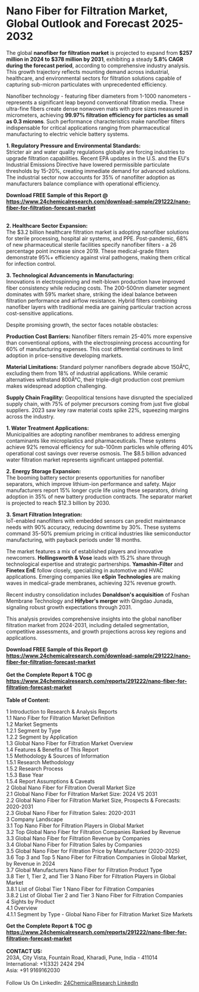 <h1>Nano Fiber for Filtration Market, Global Outlook and Forecast 2025-2032</h1><p>The global <strong>nanofiber for filtration market</strong> is projected to expand from <strong>$257 million in 2024 to $378 million by 2031</strong>, exhibiting a steady <strong>5.8% CAGR during the forecast period</strong>, according to comprehensive industry analysis. This growth trajectory reflects mounting demand across industrial, healthcare, and environmental sectors for filtration solutions capable of capturing sub-micron particulates with unprecedented efficiency.</p><p>Nanofiber technology - featuring fiber diameters from 1-1000 nanometers - represents a significant leap beyond conventional filtration media. These ultra-fine fibers create dense nonwoven mats with pore sizes measured in micrometers, achieving <strong>99.97% filtration efficiency for particles as small as 0.3 microns</strong>. Such performance characteristics make nanofiber filters indispensable for critical applications ranging from pharmaceutical manufacturing to electric vehicle battery systems.</p><p><strong>1. Regulatory Pressure and Environmental Standards:</strong><br>
Stricter air and water quality regulations globally are forcing industries to upgrade filtration capabilities. Recent EPA updates in the U.S. and the EU's Industrial Emissions Directive have lowered permissible particulate thresholds by 15-20%, creating immediate demand for advanced solutions. The industrial sector now accounts for 35% of nanofilter adoption as manufacturers balance compliance with operational efficiency.</p><div><b>Download FREE Sample of this Report @ 
            <a href="https://www.24chemicalresearch.com/download-sample/291222/nano-fiber-for-filtration-forecast-market">
            https://www.24chemicalresearch.com/download-sample/291222/nano-fiber-for-filtration-forecast-market</a></b></div><br><p><strong>2. Healthcare Sector Expansion:</strong><br>
The $3.2 billion healthcare filtration market is adopting nanofiber solutions for sterile processing, hospital air systems, and PPE. Post-pandemic, 68% of new pharmaceutical sterile facilities specify nanofiber filters - a 26 percentage point increase since 2019. These medical-grade filters demonstrate 95%+ efficiency against viral pathogens, making them critical for infection control.</p><p><strong>3. Technological Advancements in Manufacturing:</strong><br>
Innovations in electrospinning and melt-blown production have improved fiber consistency while reducing costs. The 200-500nm diameter segment dominates with 59% market share, striking the ideal balance between filtration performance and airflow resistance. Hybrid filters combining nanofiber layers with traditional media are gaining particular traction across cost-sensitive applications.</p><p>Despite promising growth, the sector faces notable obstacles:</p><p><strong>Production Cost Barriers:</strong> Nanofiber filters remain 25-40% more expensive than conventional options, with the electrospinning process accounting for 60% of manufacturing expenses. This cost differential continues to limit adoption in price-sensitive developing markets.</p><p><strong>Material Limitations:</strong> Standard polymer nanofibers degrade above 150Â°C, excluding them from 18% of industrial applications. While ceramic alternatives withstand 800Â°C, their triple-digit production cost premium makes widespread adoption challenging.</p><p><strong>Supply Chain Fragility:</strong> Geopolitical tensions have disrupted the specialized supply chain, with 75% of polymer precursors coming from just five global suppliers. 2023 saw key raw material costs spike 22%, squeezing margins across the industry.</p><p><strong>1. Water Treatment Applications:</strong><br>
Municipalities are adopting nanofiber membranes to address emerging contaminants like microplastics and pharmaceuticals. These systems achieve 92% removal efficiency for sub-100nm particles while offering 40% operational cost savings over reverse osmosis. The $8.5 billion advanced water filtration market represents significant untapped potential.</p><p><strong>2. Energy Storage Expansion:</strong><br>
The booming battery sector presents opportunities for nanofiber separators, which improve lithium-ion performance and safety. Major manufacturers report 15% longer cycle life using these separators, driving adoption in 35% of new battery production contracts. The separator market is projected to reach $12.3 billion by 2030.</p><p><strong>3. Smart Filtration Integration:</strong><br>
IoT-enabled nanofilters with embedded sensors can predict maintenance needs with 90% accuracy, reducing downtime by 30%. These systems command 35-50% premium pricing in critical industries like semiconductor manufacturing, with payback periods under 18 months.</p><p>The market features a mix of established players and innovative newcomers. <strong>Hollingsworth &amp; Vose</strong> leads with 15.2% share through technological expertise and strategic partnerships. <strong>Yamashin-Filter</strong> and <strong>Finetex EnE</strong> follow closely, specializing in automotive and HVAC applications. Emerging companies like <strong>eSpin Technologies</strong> are making waves in medical-grade membranes, achieving 32% revenue growth.</p><p>Recent industry consolidation includes <strong>Donaldson's acquisition</strong> of Foshan Membrane Technology and <strong>Hifyber's merger</strong> with Qingdao Junada, signaling robust growth expectations through 2031.</p><p>This analysis provides comprehensive insights into the global nanofiber filtration market from 2024-2031, including detailed segmentation, competitive assessments, and growth projections across key regions and applications.</p><div><b>Download FREE Sample of this Report @ 
            <a href="https://www.24chemicalresearch.com/download-sample/291222/nano-fiber-for-filtration-forecast-market">
            https://www.24chemicalresearch.com/download-sample/291222/nano-fiber-for-filtration-forecast-market</a></b></div><br><div><b>Get the Complete Report & TOC @ 
            <a href="https://www.24chemicalresearch.com/reports/291222/nano-fiber-for-filtration-forecast-market">
            https://www.24chemicalresearch.com/reports/291222/nano-fiber-for-filtration-forecast-market</a></b></div><br>
            <b>Table of Content:</b><p>1 Introduction to Research & Analysis Reports<br />
 1.1 Nano Fiber for Filtration Market Definition<br />
 1.2 Market Segments<br />
 1.2.1 Segment by Type<br />
 1.2.2 Segment by Application<br />
 1.3 Global Nano Fiber for Filtration Market Overview<br />
 1.4 Features & Benefits of This Report<br />
 1.5 Methodology & Sources of Information<br />
 1.5.1 Research Methodology<br />
 1.5.2 Research Process<br />
 1.5.3 Base Year<br />
 1.5.4 Report Assumptions & Caveats<br />
2 Global Nano Fiber for Filtration Overall Market Size<br />
 2.1 Global Nano Fiber for Filtration Market Size: 2024 VS 2031<br />
 2.2 Global Nano Fiber for Filtration Market Size, Prospects & Forecasts: 2020-2031<br />
 2.3 Global Nano Fiber for Filtration Sales: 2020-2031<br />
3 Company Landscape<br />
 3.1 Top Nano Fiber for Filtration Players in Global Market<br />
 3.2 Top Global Nano Fiber for Filtration Companies Ranked by Revenue<br />
 3.3 Global Nano Fiber for Filtration Revenue by Companies<br />
 3.4 Global Nano Fiber for Filtration Sales by Companies<br />
 3.5 Global Nano Fiber for Filtration Price by Manufacturer (2020-2025)<br />
 3.6 Top 3 and Top 5 Nano Fiber for Filtration Companies in Global Market, by Revenue in 2024<br />
 3.7 Global Manufacturers Nano Fiber for Filtration Product Type<br />
 3.8 Tier 1, Tier 2, and Tier 3 Nano Fiber for Filtration Players in Global Market<br />
 3.8.1 List of Global Tier 1 Nano Fiber for Filtration Companies<br />
 3.8.2 List of Global Tier 2 and Tier 3 Nano Fiber for Filtration Companies<br />
4 Sights by Product<br />
 4.1 Overview<br />
 4.1.1 Segment by Type - Global Nano Fiber for Filtration Market Size Markets</p><div><b>Get the Complete Report & TOC @ 
            <a href="https://www.24chemicalresearch.com/reports/291222/nano-fiber-for-filtration-forecast-market">
            https://www.24chemicalresearch.com/reports/291222/nano-fiber-for-filtration-forecast-market</a></b></div><br><b>CONTACT US:</b><br>
            203A, City Vista, Fountain Road, Kharadi, Pune, India - 411014<br>
            International: +1(332) 2424 294<br>
            Asia: +91 9169162030 <br><br>
            Follow Us On LinkedIn: <a href="https://www.linkedin.com/company/24chemicalresearch/">24ChemicalResearch LinkedIn</a>